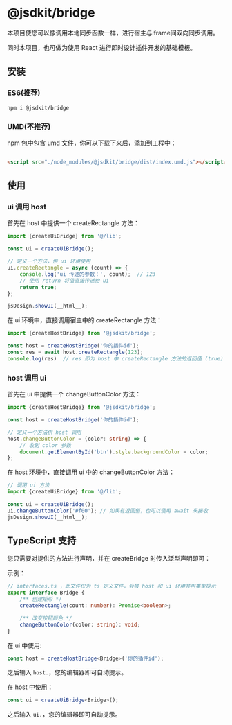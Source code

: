 # @jsdkit/bridge

本项目使您可以像调用本地同步函数一样，进行宿主与iframe间双向同步调用。

同时本项目，也可做为使用 React 进行即时设计插件开发的基础模板。

## 安装

### ES6(推荐)

```shell
npm i @jsdkit/bridge
```

### UMD(不推荐)

npm 包中包含 umd 文件，你可以下载下来后，添加到工程中：

```html

<script src="./node_modules/@jsdkit/bridge/dist/index.umd.js"></script>
```

## 使用

### ui 调用 host

首先在 host 中提供一个 createRectangle 方法：

```typescript
import {createUiBridge} from '@/lib';

const ui = createUiBridge();

// 定义一个方法，供 ui 环境使用
ui.createRectangle = async (count) => {
    console.log('ui 传递的参数：', count);  // 123
    // 使用 return 将值直接传递给 ui
    return true;
};

jsDesign.showUI(__html__);
```

在 ui 环境中，直接调用宿主中的 createRectangle 方法：

```typescript
import {createHostBridge} from '@jsdkit/bridge';

const host = createHostBridge('你的插件id');
const res = await host.createRectangle(123);
console.log(res)  // res 即为 host 中 createRectangle 方法的返回值 (true)
```

### host 调用 ui

首先在 ui 中提供一个 changeButtonColor 方法：

```typescript
import {createHostBridge} from '@jsdkit/bridge';

const host = createHostBridge('你的插件id');

// 定义一个方法供 host 调用
host.changeButtonColor = (color: string) => {
    // 收到 color 参数
    document.getElementById('btn').style.backgroundColor = color;
};
```

在 host 环境中，直接调用 ui 中的 changeButtonColor 方法：

```typescript
// 调用 ui 方法
import {createUiBridge} from '@/lib';

const ui = createUiBridge();
ui.changeButtonColor('#f00'); // 如果有返回值，也可以使用 await 来接收
jsDesign.showUI(__html__);
```

## TypeScript 支持

您只需要对提供的方法进行声明，并在 createBridge 时传入泛型声明即可：

示例：

```typescript
// interfaces.ts ，此文件仅为 ts 定义文件，会被 host 和 ui 环境共用类型提示
export interface Bridge {
    /** 创建矩形 */
    createRectangle(count: number): Promise<boolean>;

    /** 改变按钮颜色 */
    changeButtonColor(color: string): void;
}
```

在 ui 中使用:

```typescript
const host = createHostBridge<Bridge>('你的插件id');
```

之后输入 `host.`，您的编辑器即可自动提示。

在 host 中使用：

```typescript
const ui = createUiBridge<Bridge>();
```

之后输入 `ui.`，您的编辑器即可自动提示。
